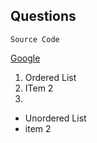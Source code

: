**Questions**
-

<question source="labguidepage006EZKpb2Sr" />

```language
Source Code
```

<validation step="85a5e97b-d624-45f8-aff8-c7175d94b001" />
<validation step="7acdb6ad-0a58-4c36-92e0-39a5c77898d4" />

[Google](http://www.google.com "Google")

**<inject key="azureaduserpassword" value="test" cloudname="Microsoft Azure" enableCopy="true" enableClickToPaste="false" defaultValue="thisdefault"/>**

1. Ordered List
2. ITem 2
3. 
- Unordered List
- item 2